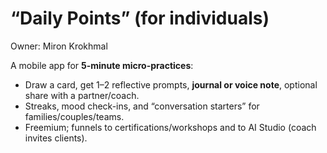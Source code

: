 # “Daily Points” (for individuals)

Owner: Miron Krokhmal

A mobile app for **5-minute micro-practices**:

- Draw a card, get 1–2 reflective prompts, **journal or voice note**, optional share with a partner/coach.
- Streaks, mood check-ins, and “conversation starters” for families/couples/teams.
- Freemium; funnels to certifications/workshops and to AI Studio (coach invites clients).